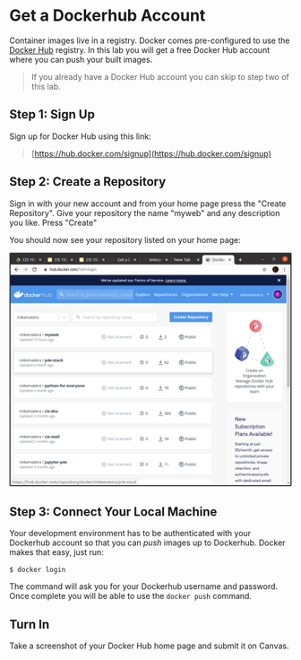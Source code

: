 # Get a Dockerhub Account 

Container images live in a registry. Docker comes pre-configured to use the [Docker Hub](https://hub.docker.com/) registry. In this lab you will get a free Docker Hub account where you can push your built images. 

> If you already have a Docker Hub account you can skip to step two of this lab. 

## Step 1: Sign Up 

Sign up for Docker Hub using this link: 

> [https://hub.docker.com/signup](https://hub.docker.com/signup)

## Step 2: Create a Repository 

Sign in with your new account and from your home page press the "Create Repository". Give your repository the name "myweb" and any description you like. Press "Create"

You should now see your repository listed on your home page:

![](myweb-repo.png)

## Step 3: Connect Your Local Machine 

Your development environment has to be authenticated with your Dockerhub account so that you can *push* images up to Dockerhub. Docker makes that easy, just run:

```
$ docker login
```

The command will ask you for your Dockerhub username and password. Once complete you will be able to use the `docker push` command. 

## Turn In 

Take a screenshot of your Docker Hub home page and submit it on Canvas. 

